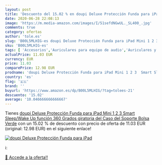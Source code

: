 ```yaml
---
layout: post
title: 'Descuento del 15.02 % en doupi Deluxe Protección Funda para iPad '
date: 2020-06-28 22:08:13
image: 'https://m.media-amazon.com/images/I/51sefdNGwUL._SL400_.jpg'
comments: true
category: ofertas
author: 'tole.es'
slug: 'B00L5MLHIG-es doupi Deluxe Protección Funda para iPad Mini 1 2 3 Smart...'
sku: 'B00L5MLHIG-es'
tags: [ 'Accesorios','Auriculares para equipo de audio','Auriculares y accesorios','Cables USB','Cables y accesorios','Cables y conectores','Electrónica','Informática','ipad', ]
actualPrice: 11.03 EUR
currency: EUR
price: 11.03
comparePrice: 12.98 EUR
prodname: 'doupi Deluxe Protección Funda para iPad Mini 1 2 3  Smart Sleep/Wake Up función 360 Grados giratoria del Caso del Soporte Bolsa  Verde'
country: 'es'
flag: '🇪🇸'
brand: ''
buyurl: 'https://www.amazon.es/dp/B00L5MLHIG/?tag=tolees-21'
descuento: '15.02'
average: '10.046666666666667'
---
```


Tienes [doupi Deluxe Protección Funda para iPad Mini 1 2 3  Smart Sleep/Wake Up función 360 Grados giratoria del Caso del Soporte Bolsa  Verde](https://www.amazon.es/dp/B00L5MLHIG/?tag=tolees-21) con un 15.02 % de descuento con precio de oferta de 11.03 EUR (original: 12.98 EUR) en el siguiente enlace!

[![doupi Deluxe Protección Funda para iPad ](https://m.media-amazon.com/images/I/51sefdNGwUL._SL400_.jpg)](https://www.amazon.es/dp/B00L5MLHIG/?tag=tolees-21)

ℹ️:


[🛒 Accede a la oferta!!](https://www.amazon.es/dp/B00L5MLHIG/?tag=tolees-21)
